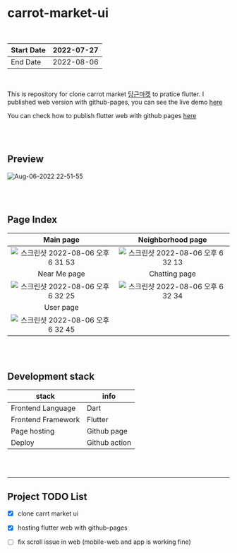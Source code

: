 # carrot-market-ui

<br> 

| Start Date      | 2022-07-27                                          |
|-----------------|-----------------------------------------------------|
| End Date        | 2022-08-06                                          |
 
 <br> 

This is repository for clone carrot market [당근마켓](https://www.daangn.com/) to pratice flutter. 
I published web version with github-pages, you can see the live demo [here](https://leeleelee3264.github.io/carrot-market-ui/build/web/#/)

You can check how to publish flutter web with github pages [here](https://github.com/leeleelee3264/han-birthday#how-to-delpoy-flutter-to-github-page)

<br>
<br> 

## Preview 
![Aug-06-2022 22-51-55](https://user-images.githubusercontent.com/35620531/183251851-51c1e69b-da69-4dff-9483-db314a17b1e7.gif)


<br>
<br>



## Page Index 

Main page             |  Neighborhood page
:-------------------------:|:-------------------------:
![스크린샷 2022-08-06 오후 6 31 53](https://user-images.githubusercontent.com/35620531/183251475-064ac9c4-a4d4-40f4-8ee6-1409ede94c66.png) | ![스크린샷 2022-08-06 오후 6 32 13](https://user-images.githubusercontent.com/35620531/183251497-5f54d35d-1e2f-4d5b-aae9-75ff8f630dd0.png)
Near Me page             |  Chatting page
![스크린샷 2022-08-06 오후 6 32 25](https://user-images.githubusercontent.com/35620531/183251509-5e9e30d2-b189-4dcf-a6a3-fb405b2793e0.png) | ![스크린샷 2022-08-06 오후 6 32 34](https://user-images.githubusercontent.com/35620531/183251560-d5397e28-b001-41fd-84b4-69ca6aa6ae98.png)
User page             |  
![스크린샷 2022-08-06 오후 6 32 45](https://user-images.githubusercontent.com/35620531/183251582-b1f7bd67-8b38-4de6-9014-712c14423bee.png)  |  

<br>
<br> 

## Development stack

| stack | info |
| --- | --- |
| Frontend Language | Dart |
| Frontend Framework | Flutter |
| Page hosting | Github page  |
| Deploy | Github action  |

<br>
<br> 


<hr> 

## Project TODO List 
- [x] clone carrt market ui 
- [x] hosting flutter web with github-pages
- [ ] fix scroll issue in web (mobile-web and app is working fine) 
 
